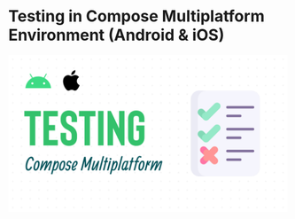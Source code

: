# Testing in Compose Multiplatform Environment (Android & iOS)
<p align="center">
  <img src="ASSETS/thumbnail.jpg" href="https://youtu.be/BqaLYEdOy5g">
</p>
